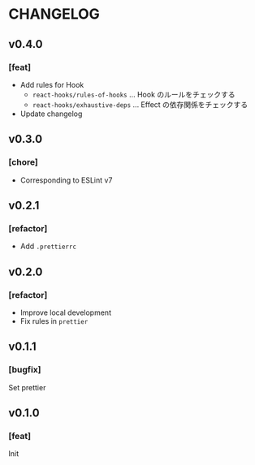 # CHANGELOG

## v0.4.0

### [feat]
- Add rules for Hook
   - `react-hooks/rules-of-hooks` ... Hook のルールをチェックする
   - `react-hooks/exhaustive-deps` ... Effect の依存関係をチェックする
- Update changelog

## v0.3.0

### [chore]
- Corresponding to ESLint v7

## v0.2.1

### [refactor]
- Add `.prettierrc`

## v0.2.0

### [refactor]
- Improve local development
- Fix rules in `prettier`

## v0.1.1

### [bugfix]
Set prettier

## v0.1.0

### [feat]
Init

